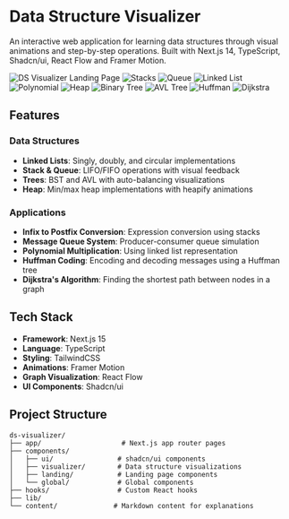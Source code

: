 # Data Structure Visualizer

An interactive web application for learning data structures through visual animations and step-by-step operations. Built with Next.js 14, TypeScript, Shadcn/ui, React Flow and Framer Motion.

![DS Visualizer Landing Page](./public/landing-light.png)
![Stacks](./public/ds-st.png)
![Queue](./public/ds-q.png)
![Linked List](./public/ds-ll.png)
![Polynomial](./public/ds-polynomial-multiplication.png)
![Heap](./public/ds-heap.png)
![Binary Tree](./public/ds-bst.png)
![AVL Tree](./public/ds-avl.png)
![Huffman](./public/ds-huffman.png)
![Dijkstra](./public/ds-dijkstra.png)

## Features

### Data Structures
- **Linked Lists**: Singly, doubly, and circular implementations
- **Stack & Queue**: LIFO/FIFO operations with visual feedback
- **Trees**: BST and AVL with auto-balancing visualizations
- **Heap**: Min/max heap implementations with heapify animations

### Applications
- **Infix to Postfix Conversion**: Expression conversion using stacks
- **Message Queue System**: Producer-consumer queue simulation
- **Polynomial Multiplication**: Using linked list representation
- **Huffman Coding**: Encoding and decoding messages using a Huffman tree
- **Dijkstra's Algorithm**: Finding the shortest path between nodes in a graph

## Tech Stack

- **Framework**: Next.js 15
- **Language**: TypeScript
- **Styling**: TailwindCSS
- **Animations**: Framer Motion
- **Graph Visualization**: React Flow
- **UI Components**: Shadcn/ui



## Project Structure

```
ds-visualizer/
├── app/                    # Next.js app router pages
├── components/            
│   ├── ui/                # shadcn/ui components
│   ├── visualizer/        # Data structure visualizations
│   ├── landing/           # Landing page components
│   └── global/            # Global components
├── hooks/                 # Custom React hooks
├── lib/                  
└── content/              # Markdown content for explanations
```



